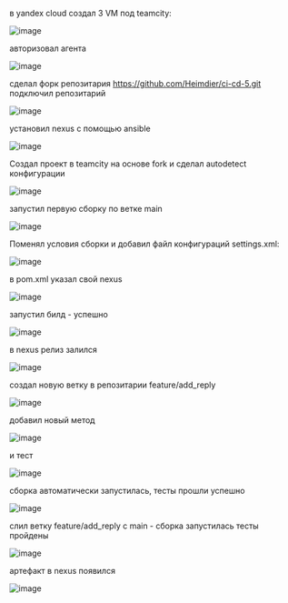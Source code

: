 в yandex cloud создал 3 VM под teamcity:    

![image](https://github.com/user-attachments/assets/ffe0f365-aab6-4999-943a-872327f52ec0)

авторизовал агента    

![image](https://github.com/user-attachments/assets/3f501e2c-31d9-4dfd-aefe-92c2bbde50da)

сделал форк репозитария https://github.com/Heimdier/ci-cd-5.git    
подключил репозитарий    

![image](https://github.com/user-attachments/assets/f909a393-05cc-415c-a4fe-fbd1eb3eef46)
  
установил nexus с помощью ansible    

![image](https://github.com/user-attachments/assets/47f0c9d5-85a1-45f7-80b2-b78f7072adbf)

Создал проект в teamcity на основе fork и сделал autodetect конфигурации  

![image](https://github.com/user-attachments/assets/d4591571-535e-44aa-927b-b6942f796de5)

запустил первую сборку по ветке main

![image](https://github.com/user-attachments/assets/1b397afb-5831-4aac-aa86-7043700be288)

Поменял условия сборки и добавил файл конфигураций settings.xml:    

![image](https://github.com/user-attachments/assets/36f52a41-54d8-40a6-8dff-594e723eaf23)

в pom.xml указал свой nexus    

![image](https://github.com/user-attachments/assets/434fb6da-fefc-4fee-a4a0-7e89b6d2ca1e)

запустил билд - успешно    

![image](https://github.com/user-attachments/assets/ad250cc7-07e0-470c-b496-a574f3f4fad3)

в nexus релиз залился    

![image](https://github.com/user-attachments/assets/fcc35298-6caf-4345-8da6-a73d7cf30367)

создал новую ветку в репозитарии   feature/add_reply

![image](https://github.com/user-attachments/assets/a04dc4f0-dcf0-4df2-8ef9-ac8827d988ef)

добавил новый метод    

![image](https://github.com/user-attachments/assets/412aeb51-a819-4c3a-802f-f6d612bf0139)

и тест    

![image](https://github.com/user-attachments/assets/368e89f7-375f-4569-a306-bcf8c05ef66b)

сборка автоматически запустилась, тесты прошли успешно   

![image](https://github.com/user-attachments/assets/9acdea19-ab3d-4b2b-bfa9-66e8c4b95cf3)

слил ветку feature/add_reply с main - сборка запустилась тесты пройдены   

![image](https://github.com/user-attachments/assets/4329e6d0-1025-4c51-8c0d-0a50c795b270)

артефакт в nexus появился   

![image](https://github.com/user-attachments/assets/76791bdc-9cf7-46d6-90db-81359c51c98c)











